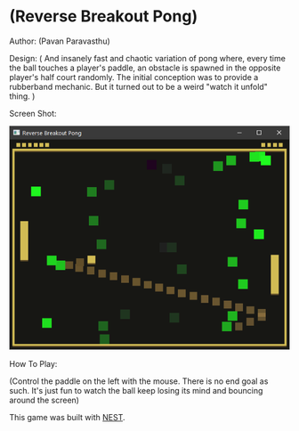 # (Reverse Breakout Pong)

Author: (Pavan Paravasthu)

Design: ( And insanely fast and chaotic variation of pong where, every time the ball touches a player's paddle, an obstacle is spawned in the opposite player's half court randomly. The initial conception was to provide a rubberband mechanic. But it turned out to be a weird "watch it unfold" thing. )

Screen Shot:

![Screen Shot](screenshot.png)

How To Play:

(Control the paddle on the left with the mouse. There is no end goal as such. It's just fun to watch the ball keep losing its mind and bouncing around the screen)

This game was built with [NEST](NEST.md).
